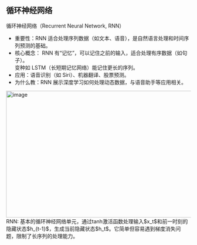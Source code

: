 ## 循环神经网络
循环神经网络（Recurrent Neural Network, RNN）  
- 重要性：RNN 适合处理序列数据（如文本、语音），是自然语言处理和时间序列预测的基础。
- 核心概念：
RNN 有“记忆”，可以记住之前的输入，适合处理有序数据（如句子）。  
变种如 LSTM（长短期记忆网络）能记住更长的序列。  
- 应用：语音识别（如 Siri）、机器翻译、股票预测。
- 为什么教：RNN 展示深度学习如何处理动态数据，与语音助手等应用相关。
<img width="1194" height="346" alt="image" src="https://github.com/user-attachments/assets/fb831947-92f9-4b61-86ec-6049d0e50843" />
RNN: 基本的循环神经网络单元，通过tanh激活函数处理输入$x_t$和前一时刻的隐藏状态$h_{t-1}$，生成当前隐藏状态$h_t$。它简单但容易遇到梯度消失问题，限制了长序列的处理能力。  
